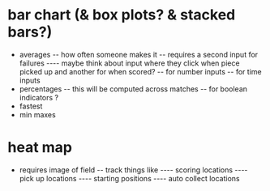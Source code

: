 # bar chart (& box plots? & stacked bars?)

- averages
-- how often someone makes it
-- requires a second input for failures
---- maybe think about input where they click when piece picked up and another for when scored?
-- for number inputs
-- for time inputs
- percentages
-- this will be computed across matches
-- for boolean indicators ?
- fastest
- min maxes

# heat map

- requires image of field
-- track things like 
---- scoring locations
---- pick up locations
---- starting positions
---- auto collect locations